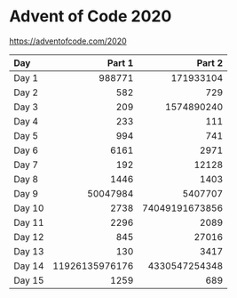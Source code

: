 # Advent of Code 2020
https://adventofcode.com/2020

| Day      | Part 1              | Part 2              |
|:---------|--------------------:|--------------------:|
| Day 1    | 988771              | 171933104           |
| Day 2    | 582                 | 729                 |
| Day 3    | 209                 | 1574890240          |
| Day 4    | 233                 | 111                 |
| Day 5    | 994                 | 741                 |
| Day 6    | 6161                | 2971                |
| Day 7    | 192                 | 12128               |
| Day 8    | 1446                | 1403                |
| Day 9    | 50047984            | 5407707             |
| Day 10   | 2738                | 74049191673856      |
| Day 11   | 2296                | 2089                |
| Day 12   | 845                 | 27016               |
| Day 13   | 130                 | 3417                |
| Day 14   | 11926135976176      | 4330547254348       |
| Day 15   | 1259                | 689                 | 
